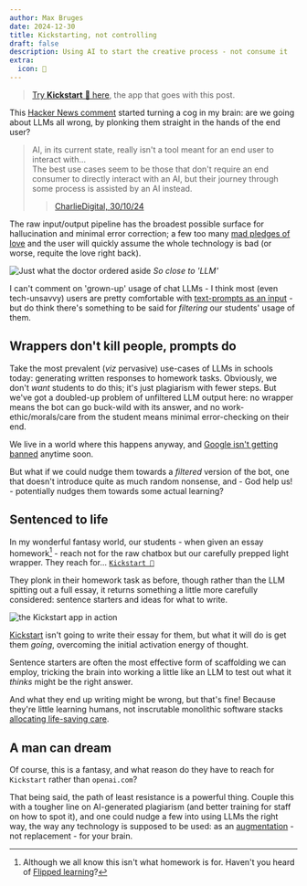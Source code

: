 ```yaml
---
author: Max Bruges
date: 2024-12-30
title: Kickstarting, not controlling
draft: false
description: Using AI to start the creative process - not consume it
extra:
  icon: 🛵
---
```


>[](note) [Try **Kickstart** 🛵 here](/experiments/kickstart/?q=How+does+Shakespeare+present+Lady+Macbeth), the app that goes with this post.

This [Hacker News comment](https://news.ycombinator.com/item?id=41994567) started turning a cog in my brain: are we going about LLMs all wrong, by plonking them straight in the hands of the end user?

> AI, in its current state, really isn't a tool meant for an end user to interact with...  
> The best use cases seem to be those that don't require an end consumer to directly interact with an AI, but their journey through some process is assisted by an AI instead.
>> [CharlieDigital, 30/10/24](https://news.ycombinator.com/user?id=CharlieDigital)

The raw input/output pipeline has the broadest possible surface for hallucination and minimal error correction; a few too many [mad pledges of love](https://www.nytimes.com/2023/02/16/technology/bing-chatbot-microsoft-chatgpt.html) and the user will quickly assume the whole technology is bad (or worse, requite the love right back).

![Just what the doctor ordered aside](/images/filtered-cigs.webp)
*So close to 'LLM'*

I can't comment on 'grown-up' usage of chat LLMs - I think most (even tech-unsavvy) users are pretty comfortable with [text-prompts as an input](https://chat.com) - but do think there's something to be said for *filtering* our students' usage of them.

## Wrappers don't kill people, prompts do

Take the most prevalent (*viz* pervasive) use-cases of LLMs in schools today: generating written responses to homework tasks. Obviously, we don't *want* students to do this; it's just plagiarism with fewer steps. But we've got a doubled-up problem of unfiltered LLM output here: no wrapper means the bot can go buck-wild with its answer, and no work-ethic/morals/care from the student means minimal error-checking on their end.

We live in a world where this happens anyway, and [Google isn't getting banned](@/blog/BanGoogle.md) anytime soon.

But what if we could nudge them towards a *filtered* version of the bot, one that doesn't introduce quite as much random nonsense, and - God help us! - potentially nudges them towards some actual learning?

## Sentenced to life

In my wonderful fantasy world, our students - when given an essay homework[^1] - reach not for the raw chatbox but our carefully prepped light wrapper. They reach for...
[`Kickstart 🛵`](@/experiments/kickstart.md)

They plonk in their homework task as before, though rather than the LLM spitting out a full essay, it returns something a little more carefully considered: sentence starters and ideas for what to write.

<style>
img[alt*='Kickstart'] {
    border: 2px solid var(--t);
    padding:0px;
}
</style>

![the Kickstart app in action](/images/kickstart-demo.webp)

[Kickstart](@/experiments/kickstart.md) isn't going to write their essay for them, but what it will do is get them *going*, overcoming the initial activation energy of thought.

Sentence starters are often the most effective form of scaffolding we can employ, tricking the brain into working a little like an LLM to test out what it *thinks* might be the right answer.

And what they end up writing might be wrong, but that's fine! Because they're little learning humans, not inscrutable monolithic software stacks [allocating life-saving care](https://arstechnica.com/ai/2024/10/hospitals-adopt-error-prone-ai-transcription-tools-despite-warnings/).

## A man can dream

Of course, this is a fantasy, and what reason do they have to reach for `Kickstart` rather than `openai.com`?

That being said, the path of least resistance is a powerful thing. Couple this with a tougher line on AI-generated plagiarism (and better training for staff on how to spot it), and one could nudge a few into using LLMs the right way, the way any technology is supposed to be used: as an [augmentation](@/blog/Trial-by-Error.md) - not replacement - for your brain.

[^1]: Although we all know this isn't what homework is for. Haven't you heard of [Flipped learning](https://www.sciencedirect.com/science/article/pii/S2405844022038178)?

